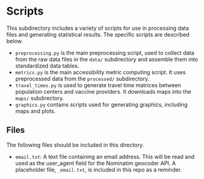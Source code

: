 # Scripts

This subdirectory includes a variety of scripts for use in processing data files and generating statistical results. The specific scripts are described below.

* `preprocessing.py` is the main preprocessing script, used to collect data from the raw data files in the `data/` subdirectory and assemble them into standardized data tables.
* `metrics.py` is the main accessibility metric computing script. It uses preprocessed data from the `processed/` subdirectory.
* `travel_times.py` is used to generate travel time matrices between population centers and vaccine providers. It downloads maps into the `maps/` subdirectory.
* `graphics.py` contains scripts used for generating graphics, including maps and plots.

## Files

The following files should be included in this directory.

* `email.txt`: A text file containing an email address. This will be read and used as the user_agent field for the Nominatim geocoder API. A placeholder file, `_email.txt`, is included in this repo as a reminder.
